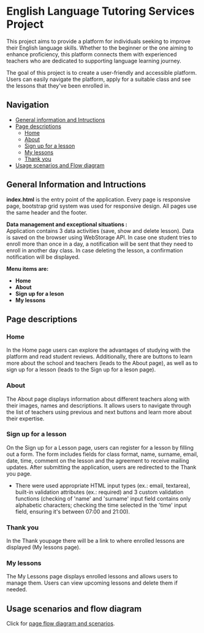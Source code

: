 # English Language Tutoring Services Project

This project aims to provide a platform for individuals seeking to improve their English language skills. Whether to the beginner or the one aiming to enhance proficiency, this platform connects them with experienced teachers who are dedicated to supporting language learning journey.

The goal of this project is to create a user-friendly and accessible platform. Users can easily navigate the platform, apply for a suitable class and see the lessons that they've been enrolled in.

## Navigation

- [General information and Intructions](#general-Information-and-intructions)
- [Page descriptions](#page-descriptions)
  - [Home](#home)
  - [About](#about)
  - [Sign up for a lesson](#sign-up-for-a-lesson)
  - [My lessons](#my-lessons)
  - [Thank you](#thank-you)
- [Usage scenarios and Flow diagram](#usage-scenarios-and-flow-diagram)

## General Information and Intructions
 
**index.html** is the entry point of the application. Every page is responsive page, bootstrap grid system was used for responsive design. All pages use the same header and the footer.

**Data management and exceptional situations :**\
Application contains 3 data activities (save, show and delete lesson). Data is saved on the browser using WebStorage API. In case one student tries to enroll more than once in a day, a notification will be sent that they need to enroll in another day class. In case deleting the lesson, a confirmation notification will be displayed.

**Menu items are:**

* **Home** 
* **About** 
* **Sign up for a leson** 
* **My lessons** 

## Page descriptions

### Home
In the Home page users can explore the advantages of studying with the platform and read student reviews. Additionally, there are buttons to learn more about the school and teachers (leads to the About page), as well as to sign up for a lesson (leads to the Sign up for a leson page).

### About
The About page displays information about different teachers along with their images, names and descriptions. It allows users to navigate through the list of teachers using previous and next buttons and learn more about their expertise.

### Sign up for a lesson
On the Sign up for a Lesson page, users can register for a lesson by filling out a form. The form includes fields for class format, name, surname, email, date, time, comment on the lesson and the agreement to receive mailing updates. After submitting the application, users are redirected to the Thank you page.

* There were used appropriate HTML input types (ex.: email, textarea), built-in validation attributes (ex.: required) and 3 custom validation functions (checking of 'name' and 'surname' input field contains only alphabetic characters; checking the time selected in the 'time' input field, ensuring it's between 07:00 and 21:00).

### Thank you
In the Thank youpage there will be a link to where enrolled lessons are displayed (My lessons page).

### My lessons
The My Lessons page displays enrolled lessons and allows users to manage them. Users can view upcoming lessons and delete them if needed.

## Usage scenarios and flow diagram
Click for [page flow diagram and scenarios](diagram-scenarios.md).